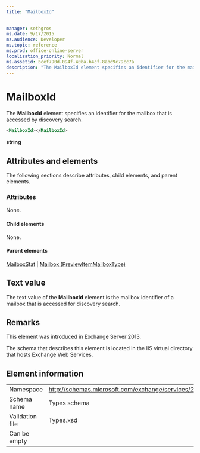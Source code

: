 ```yaml
---
title: "MailboxId"
 
 
manager: sethgros
ms.date: 9/17/2015
ms.audience: Developer
ms.topic: reference
ms.prod: office-online-server
localization_priority: Normal
ms.assetid: bcef790d-094f-40ba-b4cf-8abd9c79cc7a
description: "The MailboxId element specifies an identifier for the mailbox that is accessed by discovery search."
---
```


# MailboxId

The **MailboxId** element specifies an identifier for the mailbox that is accessed by discovery search. 
  
```XML
<MailboxId></MailboxId>
```

 **string**
## Attributes and elements

The following sections describe attributes, child elements, and parent elements.
  
### Attributes

None.
  
#### Child elements

None.
  
#### Parent elements

[MailboxStat](mailboxstat.md) | [Mailbox (PreviewItemMailboxType)](mailbox-previewitemmailboxtype.md)
  
## Text value

The text value of the **MailboxId** element is the mailbox identifier of a mailbox that is accessed for discovery search. 
  
## Remarks

This element was introduced in Exchange Server 2013.
  
The schema that describes this element is located in the IIS virtual directory that hosts Exchange Web Services.
  
## Element information

|||
|:-----|:-----|
|Namespace  <br/> |http://schemas.microsoft.com/exchange/services/2006/types  <br/> |
|Schema name  <br/> |Types schema  <br/> |
|Validation file  <br/> |Types.xsd  <br/> |
|Can be empty  <br/> ||
   

